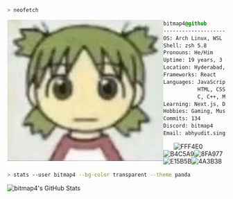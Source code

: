```zsh
> neofetch
```

<img align="left" src="https://raw.githubusercontent.com/BitMap4/BitMap4/refs/heads/master/yotsuba.jpg" alt="yotsuba.jpg" width="360" /> 

```css
bitmap4@github
-------------------------
OS: Arch Linux, WSL Ubuntu on Windows 11, iOS
Shell: zsh 5.8
Pronouns: He/Him
Uptime: 19 years, 3 months, 24 days
Location: Hyderabad, IN
Frameworks: React
Languages: JavaScript, TypeScript,
           HTML, CSS, SQL, Python,
           C, C++, MarkDown, LaTeX,
Learning: Next.js, Dart
Hobbies: Gaming, Music
Commits: 134
Discord: bitmap4
Email: abhyudit.singh@research.iiit.ac.in
```

  &nbsp; &nbsp; &nbsp;
  ![FFF4E0](https://dummyimage.com/20x25/FFF4E0/FFF4E0)![B4C5A9](https://dummyimage.com/20x25/B4C5A9/B4C5A9)![8FA977](https://dummyimage.com/20x25/8FA977/8FA977)![E15B5B](https://dummyimage.com/20x25/E15B5B/E15B5B)![4A3B38](https://dummyimage.com/20x25/4A3B38/4A3B38)


```zsh
> stats --user bitmap4 --bg-color transparent --theme panda
```

![bitmap4's GitHub Stats](https://github-readme-stats.vercel.app/api?username=bitmap4&show_icons=true&theme=panda&bg_color=00000000)
<!-- <img align="left" src="https://github-readme-stats.vercel.app/api?username=bitmap4&show_icons=true&theme=tokyonight&theme=transparent" alt="bitmap4's GitHub Stats" width="400" /> -->

<!-- <img align="left" src="https://github-readme-stats.vercel.app/api/top-langs/?username=bitmap4&layout=compact&theme=tokyonight&bg_color=000000" alt="bitmap4's Top Languages" width="400" /> -->
